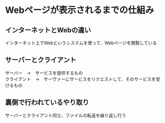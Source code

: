 # Webページが表示されるまでの仕組み

## インターネットとWebの違い

インターネット上でWebというシステムを使って、Webページを閲覧している

## サーバーとクライアント

サーバー　→　サービスを提供するもの  
クライアント　→　サーヴァーにサービスをリクエストして、そのサービスを受けるもの

## 裏側で行われているやり取り

サーバーとクライアント同士、ファイルの転送を繰り返し行う
